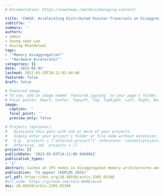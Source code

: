 ```yaml
---
# Documentation: https://wowchemy.com/docs/managing-content/

title: 'CHASE: Accelerating Distributed Pointer-Traversals on Disaggregated Memory'
subtitle: ''
summary: ''
authors:
- admin
- Seung-seob Lee
- Anurag Khandelwal
tags:
- '"Memory disaggregation"'
- '"Hardware Accelerator"'
categories: []
date: '2023-05-03'
lastmod: 2022-03-29T10:11:01-04:00
featured: false
draft: false

# Featured image
# To use, add an image named `featured.jpg/png` to your page's folder.
# Focal points: Smart, Center, TopLeft, Top, TopRight, Left, Right, BottomLeft, Bottom, BottomRight.
image:
  caption: ''
  focal_point: ''
  preview_only: false

# Projects (optional).
#   Associate this post with one or more of your projects.
#   Simply enter your project's folder or file name without extension.
#   E.g. `projects = ["internal-project"]` references `content/project/deep-learning/index.md`.
#   Otherwise, set `projects = []`.
projects: []
publishDate: '2023-05-03T14:11:00.946896Z'
publication_types:
- '1'
abstract: Caches at CPU nodes in disaggregated memory architectures amortize the high data access latency over the network. However, such caches are fundamentally unable to improve performance for workloads requiring pointer traversals across linked data structures. We argue for accelerating these pointer traversals closer to disaggregated memory, in a manner that preserves expressiveness for supporting various linked structures, ensures energy efficiency and performance, and supports distributed execution. We design CHASE to meet all the above requirements for pointer-traversal workloads on rack-scale disaggregated memory through the principled use of FPGAbased SmartNICs and programmable network switches. Our evaluation of CHASE shows that it enables low-latency, highthroughput, and energy-efficient execution for a wide range of common pointer traversal workloads on disaggregated memory that fare poorly with caching alone.
publication: 'To appear (ASPLOS 2025)'
url_pdf: https://doi.org/10.48550/arXiv.2305.02388
#url_code: https://github.com/Yale-NeRD/mind
doi: 10.48550/arXiv.2305.02388
---
```

